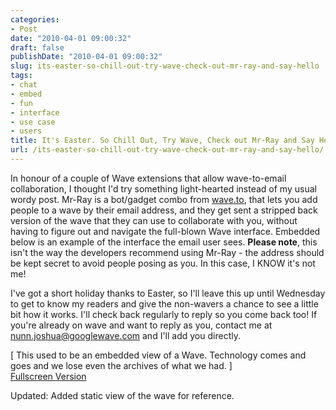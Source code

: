 ```yaml
---
categories:
- Post
date: "2010-04-01 09:00:32"
draft: false
publishDate: "2010-04-01 09:00:32"
slug: its-easter-so-chill-out-try-wave-check-out-mr-ray-and-say-hello
tags:
- chat
- embed
- fun
- interface
- use case
- users
title: It's Easter. So Chill Out, Try Wave, Check out Mr-Ray and Say Hello!
url: /its-easter-so-chill-out-try-wave-check-out-mr-ray-and-say-hello/
---
```

In honour of a couple of Wave extensions that allow wave-to-email
collaboration, I thought I'd try something light-hearted instead of my
usual wordy post. Mr-Ray is a bot/gadget combo from
[wave.to](http://wave.to), that lets you add people to a wave by their
email address, and they get sent a stripped back version of the wave
that they can use to collaborate with you, without having to figure out
and navigate the full-blown Wave interface. Embedded below is an example
of the interface the email user sees. **Please note**, this isn't the
way the developers recommend using Mr-Ray - the address should be kept
secret to avoid people posing as you. In this case, I KNOW it's not me!

I've got a short holiday thanks to Easter, so I'll leave this up until
Wednesday to get to know my readers and give the non-wavers a chance to
see a little bit how it works. I'll check back regularly to reply so you
come back too! If you're already on wave and want to reply as you,
contact me at nunn.joshua@googlewave.com and I'll add you directly.

\[ This used to be an embedded view of a Wave. Technology comes and goes
and we lose even the archives of what we had. \]\
[Fullscreen
Version](http://antimatter15.com/misc/read/?googlewave.com!w+DbN3URp9C)

Updated: Added static view of the wave for reference.